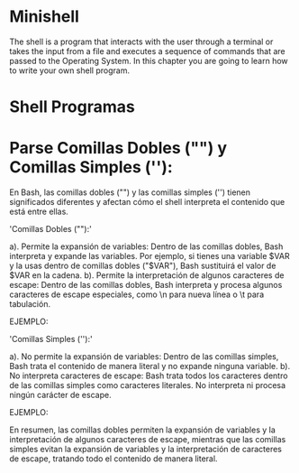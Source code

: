 # Minishell

The shell is a program that interacts with the user through a terminal or takes the input from a file and executes a sequence of commands that are passed to the Operating System. In this chapter you are going to learn how to write your own shell program.

# Shell Programas

# Parse Comillas Dobles ("") y Comillas Simples (''):

En Bash, las comillas dobles ("") y las comillas simples ('') tienen significados diferentes y afectan cómo el shell interpreta el contenido que está entre ellas.

'Comillas Dobles (""):'

a).  Permite la expansión de variables: Dentro de las comillas dobles, Bash interpreta y expande las variables. Por ejemplo, si tienes una variable $VAR y la usas dentro de comillas dobles ("$VAR"), Bash sustituirá el valor de $VAR en la cadena.
b).  Permite la interpretación de algunos caracteres de escape: Dentro de las comillas dobles, Bash interpreta y procesa algunos caracteres de escape especiales, como \n para nueva línea o \t para tabulación.

EJEMPLO:

'Comillas Simples (''):'

a).  No permite la expansión de variables: Dentro de las comillas simples, Bash trata el contenido de manera literal y no expande ninguna variable.
b).  No interpreta caracteres de escape: Bash trata todos los caracteres dentro de las comillas simples como caracteres literales. No interpreta ni procesa ningún carácter de escape.

EJEMPLO:

En resumen, las comillas dobles permiten la expansión de variables y la interpretación de algunos caracteres de escape, mientras que las comillas simples evitan la expansión de variables y la interpretación de caracteres de escape, tratando todo el contenido de manera literal.
